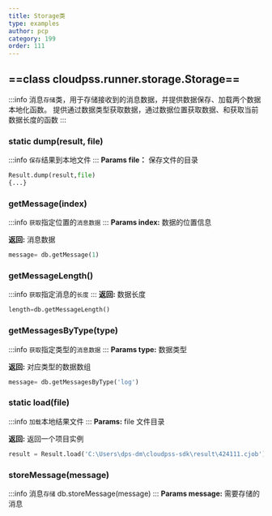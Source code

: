 ```yaml
---
title: Storage类
type: examples
author: pcp
category: 199
order: 111
---
```




## ==class cloudpss.runner.storage.Storage==
:::info
消息`存储`类，用于存储接收到的消息数据，并提供数据保存、加载两个数据本地化函数。
提供通过数据类型获取数据，通过数据位置获取数据、和获取当前数据长度的函数
:::
### static dump(result, file)
:::info
`保存`结果到本地文件
:::
**Params file：** 保存文件的目录
```python
Result.dump(result,file)
{...}
```
### getMessage(index)
:::info
`获取`指定位置的`消息数据`
:::
**Params index:**  数据的位置信息

**返回:**  消息数据
```python
message= db.getMessage(1)
```

### getMessageLength()
:::info
`获取`指定消息的`长度`
:::
**返回:**  数据长度
```python
length=db.getMessageLength()
```
### getMessagesByType(type)
:::info
`获取`指定类型的`消息数据`
:::
**Params type:**  数据类型

**返回:**  对应类型的数据数组

```python
message= db.getMessagesByType('log')
```
### static load(file)
:::info
`加载`本地结果文件
:::
**Params:** file 文件目录

**返回:**  返回一个项目实例
```python
result = Result.load('C:\Users\dps-dm\cloudpss-sdk\result\424111.cjob')
```
### storeMessage(message)
:::info
消息`存储` db.storeMessage(message)
:::
**Params message:**  需要存储的消息